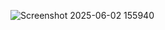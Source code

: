 

![Screenshot 2025-06-02 155940](https://github.com/user-attachments/assets/e6a78f80-0335-4884-83c7-ad2721f6907c)
